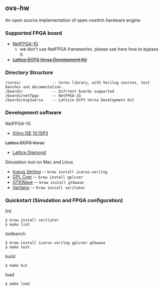 ## ovs-hw

An open source implementation of open vswitch hardware engine

### Supported FPGA board

* [NetFPGA-1G](http://netfpga.org/)
  * we don't use NetFPGA frameworks. please see here how to bypass it.
* [~~Lattice ECP3 Versa Development Kit~~](http://www.latticesemi.com/products/developmenthardware/developmentkits/ecp3versadevelopmentkit/index.cfm)

### Directory Structure

    /cores/              -- Cores library, with Verilog sources, test benches and documentation.
    /boards/             -- Difrrent boards supported
    /boards/netfpga      -- NetFPGA-1G
    /boards/ecp3versa    -- Lattice ECP3 Versa Development Kit

### Development software

NetFPGA-1G

* [Xilinx ISE 10.1SP3](http://www.xilinx.com/support/download/index.htm)

~~Lattice ECP3 Verse~~

* [Lattice Diamond](http://www.latticesemi.com/products/designsoftware/diamond/downloads.cfm)

Simulation tool on Mac and Linux

* [Icarus Verilog](http://www.icarus.com/eda/verilog/) -- `brew install icarus-verilog`
* [GPL Cver](http://www.pragmatic-c.com/gpl-cver/) -- `brew install gplcver`
* [GTKWave](http://gtkwave.sourceforge.net/) -- `brew install gtkwave`
* [Verilator](http://www.veripool.org/wiki/verilator) -- `brew install verilator`

### Quickstart (Simulation and FPGA configuration)

lint

    $ brew install verilator
    $ make lint

testbench

    $ brew install icarus-verilog gplcver gtkwave
    $ make test

build

    $ make bit

load

    $ make load
